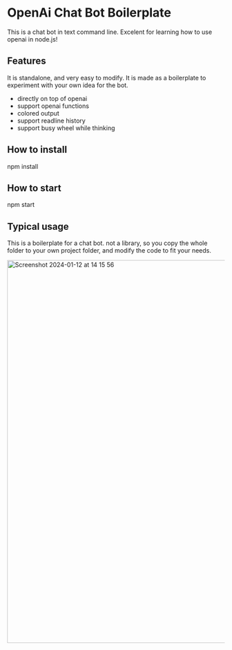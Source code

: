 # OpenAi Chat Bot Boilerplate
This is a chat bot in text command line. Excelent for learning how to use openai in node.js!

## Features
It is standalone, and very easy to modify. 
It is made as a boilerplate to experiment with your own idea for the bot.

- directly on top of openai
- support openai functions
- colored output
- support readline history
- support busy wheel while thinking

## How to install
npm install

## How to start
npm start

## Typical usage
This is a boilerplate for a chat bot. not a library, so you copy the whole folder to your own project folder, and modify the code to fit your needs.

<img width="885" alt="Screenshot 2024-01-12 at 14 15 56" src="https://github.com/jeromeetienne/openai-chatbot-nodejs/assets/252962/d0b235f8-e4aa-40bd-b09a-0bc32947abe1">
